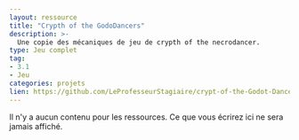 ```yaml
---
layout: ressource
title: "Crypth of the GodoDancers"
description: >-
  Une copie des mécaniques de jeu de crypth of the necrodancer.
type: Jeu complet
tag:
- 3.1
- Jeu
categories: projets
lien: https://github.com/LeProfesseurStagiaire/crypt-of-the-Godot-Dancer
---
```


Il n'y a aucun contenu pour les ressources.
Ce que vous écrirez ici ne sera jamais affiché.
